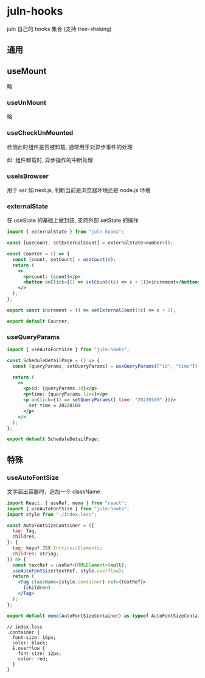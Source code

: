 # juln-hooks

juln 自己的 hooks 集合 (支持 tree-shaking)

## 通用

## useMount

略

### useUnMount

略

### useCheckUnMounted

检测此时组件是否被卸载, 通常用于对异步事件的处理

如: 组件卸载时, 异步操作的中断处理

### useIsBrowser

用于 ssr 如 next.js, 判断当前是浏览器环境还是 node.js 环境

### externalState

在 useState 的基础上做封装, 支持外部 setState 的操作

```jsx
import { externalState } from "juln-hooks";

const [useCount, setExternalCount] = externalState<number>();

const Counter = () => {
  const [count, setCount] = useCount(0);
  return (
    <>
      <p>count: {count}</p>
      <button onClick={() => setCount((c) => c + 1)}>increment</button>
    </>
  );
};

export const increment = () => setExternalCount((c) => c + 1);

export default Counter;
```

### useQueryParams

```jsx
import { useAutoFontSize } from "juln-hooks";

const ScheduleDetailPage = () => {
  const [queryParams, setQueryParams] = useQueryParams(["id", "time"]);

  return (
    <>
      <p>id: {queryParams.id}</p>
      <p>time: {queryParams.time}</p>
      <p onClick={() => setQueryParams({ time: "20220109" })}>
        set time = 20220109
      </p>
    </>
  );
};

export default ScheduleDetailPage;
```

## 特殊

### useAutoFontSize

文字超出容器时，追加一个 className

```jsx
import React, { useRef, memo } from "react";
import { useAutoFontSize } from "juln-hooks";
import style from "./index.less";

const AutoFontSizeContainer = ({
  tag: Tag,
  children,
}: {
  tag: keyof JSX.IntrinsicElements;
  children: string;
}) => {
  const textRef = useRef<HTMLElement>(null);
  useAutoFontSize(textRef, style.overflow);
  return (
    <Tag className={style.container} ref={textRef}>
      {children}
    </Tag>
  );
};

export default memo(AutoFontSizeContainer) as typeof AutoFontSizeContainer;
```

```less
// index.less
.container {
  font-size: 16px;
  color: black;
  &.overflow {
    font-size: 12px;
    color: red;
  }
}
```

